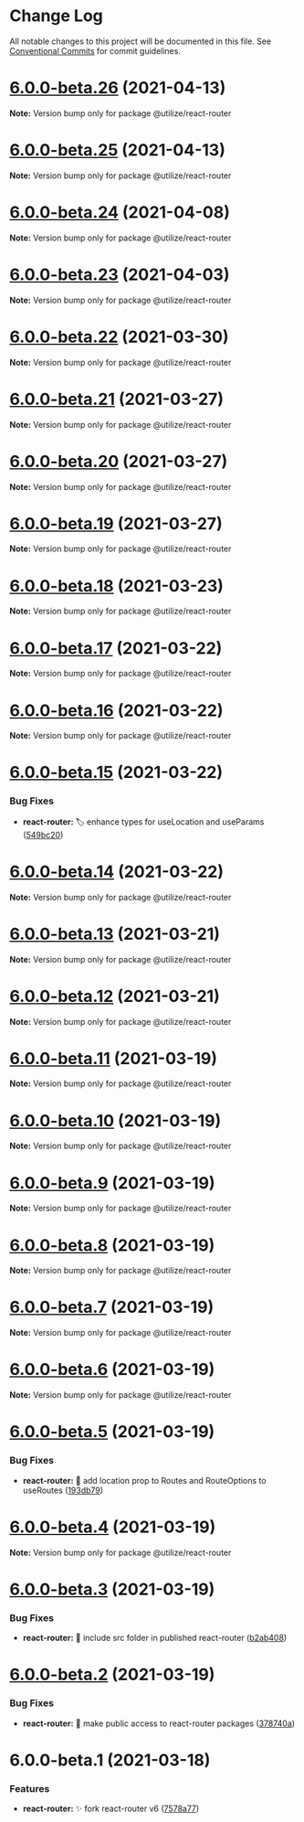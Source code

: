 # Change Log

All notable changes to this project will be documented in this file.
See [Conventional Commits](https://conventionalcommits.org) for commit guidelines.

# [6.0.0-beta.26](https://github.com/MatejBransky/utilize/compare/@utilize/react-router@6.0.0-beta.25...@utilize/react-router@6.0.0-beta.26) (2021-04-13)

**Note:** Version bump only for package @utilize/react-router

# [6.0.0-beta.25](https://github.com/MatejBransky/utilize/compare/@utilize/react-router@6.0.0-beta.24...@utilize/react-router@6.0.0-beta.25) (2021-04-13)

**Note:** Version bump only for package @utilize/react-router

# [6.0.0-beta.24](https://github.com/MatejBransky/utilize/compare/@utilize/react-router@6.0.0-beta.23...@utilize/react-router@6.0.0-beta.24) (2021-04-08)

**Note:** Version bump only for package @utilize/react-router

# [6.0.0-beta.23](https://github.com/MatejBransky/utilize/compare/@utilize/react-router@6.0.0-beta.22...@utilize/react-router@6.0.0-beta.23) (2021-04-03)

**Note:** Version bump only for package @utilize/react-router

# [6.0.0-beta.22](https://github.com/MatejBransky/utilize/compare/@utilize/react-router@6.0.0-beta.21...@utilize/react-router@6.0.0-beta.22) (2021-03-30)

**Note:** Version bump only for package @utilize/react-router

# [6.0.0-beta.21](https://github.com/MatejBransky/utilize/compare/@utilize/react-router@6.0.0-beta.20...@utilize/react-router@6.0.0-beta.21) (2021-03-27)

**Note:** Version bump only for package @utilize/react-router

# [6.0.0-beta.20](https://github.com/MatejBransky/utilize/compare/@utilize/react-router@6.0.0-beta.19...@utilize/react-router@6.0.0-beta.20) (2021-03-27)

**Note:** Version bump only for package @utilize/react-router

# [6.0.0-beta.19](https://github.com/MatejBransky/utilize/compare/@utilize/react-router@6.0.0-beta.18...@utilize/react-router@6.0.0-beta.19) (2021-03-27)

**Note:** Version bump only for package @utilize/react-router

# [6.0.0-beta.18](https://github.com/MatejBransky/utilize/compare/@utilize/react-router@6.0.0-beta.17...@utilize/react-router@6.0.0-beta.18) (2021-03-23)

**Note:** Version bump only for package @utilize/react-router

# [6.0.0-beta.17](https://github.com/MatejBransky/utilize/compare/@utilize/react-router@6.0.0-beta.16...@utilize/react-router@6.0.0-beta.17) (2021-03-22)

**Note:** Version bump only for package @utilize/react-router

# [6.0.0-beta.16](https://github.com/MatejBransky/utilize/compare/@utilize/react-router@6.0.0-beta.15...@utilize/react-router@6.0.0-beta.16) (2021-03-22)

**Note:** Version bump only for package @utilize/react-router

# [6.0.0-beta.15](https://github.com/MatejBransky/utilize/compare/@utilize/react-router@6.0.0-beta.14...@utilize/react-router@6.0.0-beta.15) (2021-03-22)

### Bug Fixes

- **react-router:** :label: enhance types for useLocation and useParams ([549bc20](https://github.com/MatejBransky/utilize/commit/549bc20559fda8e6eac5b34eef00ed95de09cfe2))

# [6.0.0-beta.14](https://github.com/MatejBransky/utilize/compare/@utilize/react-router@6.0.0-beta.13...@utilize/react-router@6.0.0-beta.14) (2021-03-22)

**Note:** Version bump only for package @utilize/react-router

# [6.0.0-beta.13](https://github.com/MatejBransky/utilize/compare/@utilize/react-router@6.0.0-beta.12...@utilize/react-router@6.0.0-beta.13) (2021-03-21)

**Note:** Version bump only for package @utilize/react-router

# [6.0.0-beta.12](https://github.com/MatejBransky/utilize/compare/@utilize/react-router@6.0.0-beta.11...@utilize/react-router@6.0.0-beta.12) (2021-03-21)

**Note:** Version bump only for package @utilize/react-router

# [6.0.0-beta.11](https://github.com/MatejBransky/utilize/compare/@utilize/react-router@6.0.0-beta.10...@utilize/react-router@6.0.0-beta.11) (2021-03-19)

**Note:** Version bump only for package @utilize/react-router

# [6.0.0-beta.10](https://github.com/MatejBransky/utilize/compare/@utilize/react-router@6.0.0-beta.9...@utilize/react-router@6.0.0-beta.10) (2021-03-19)

**Note:** Version bump only for package @utilize/react-router

# [6.0.0-beta.9](https://github.com/MatejBransky/utilize/compare/@utilize/react-router@6.0.0-beta.8...@utilize/react-router@6.0.0-beta.9) (2021-03-19)

**Note:** Version bump only for package @utilize/react-router

# [6.0.0-beta.8](https://github.com/MatejBransky/utilize/compare/@utilize/react-router@6.0.0-beta.7...@utilize/react-router@6.0.0-beta.8) (2021-03-19)

**Note:** Version bump only for package @utilize/react-router

# [6.0.0-beta.7](https://github.com/MatejBransky/utilize/compare/@utilize/react-router@6.0.0-beta.6...@utilize/react-router@6.0.0-beta.7) (2021-03-19)

**Note:** Version bump only for package @utilize/react-router

# [6.0.0-beta.6](https://github.com/MatejBransky/utilize/compare/@utilize/react-router@6.0.0-beta.5...@utilize/react-router@6.0.0-beta.6) (2021-03-19)

**Note:** Version bump only for package @utilize/react-router

# [6.0.0-beta.5](https://github.com/MatejBransky/utilize/compare/@utilize/react-router@6.0.0-beta.4...@utilize/react-router@6.0.0-beta.5) (2021-03-19)

### Bug Fixes

- **react-router:** :bug: add location prop to Routes and RouteOptions to useRoutes ([193db79](https://github.com/MatejBransky/utilize/commit/193db79c2826c36d8cac3e099f7062cd9ebcff5c))

# [6.0.0-beta.4](https://github.com/MatejBransky/utilize/compare/@utilize/react-router@6.0.0-beta.3...@utilize/react-router@6.0.0-beta.4) (2021-03-19)

**Note:** Version bump only for package @utilize/react-router

# [6.0.0-beta.3](https://github.com/MatejBransky/utilize/compare/@utilize/react-router@6.0.0-beta.2...@utilize/react-router@6.0.0-beta.3) (2021-03-19)

### Bug Fixes

- **react-router:** :bug: include src folder in published react-router ([b2ab408](https://github.com/MatejBransky/utilize/commit/b2ab4089ff1dbbc7623df9c2661419aa80960610))

# [6.0.0-beta.2](https://github.com/MatejBransky/utilize/compare/@utilize/react-router@6.0.0-beta.1...@utilize/react-router@6.0.0-beta.2) (2021-03-19)

### Bug Fixes

- **react-router:** :green_heart: make public access to react-router packages ([378740a](https://github.com/MatejBransky/utilize/commit/378740af7ba9794d5979569fb1f4ccaeca3d9667))

# 6.0.0-beta.1 (2021-03-18)

### Features

- **react-router:** :sparkles: fork react-router v6 ([7578a77](https://github.com/MatejBransky/utilize/commit/7578a773123129a007101bf061e96da2c2b16c13))
